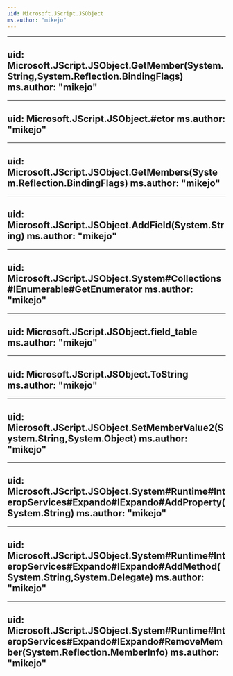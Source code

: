 ```yaml
---
uid: Microsoft.JScript.JSObject
ms.author: "mikejo"
---
```


---
uid: Microsoft.JScript.JSObject.GetMember(System.String,System.Reflection.BindingFlags)
ms.author: "mikejo"
---

---
uid: Microsoft.JScript.JSObject.#ctor
ms.author: "mikejo"
---

---
uid: Microsoft.JScript.JSObject.GetMembers(System.Reflection.BindingFlags)
ms.author: "mikejo"
---

---
uid: Microsoft.JScript.JSObject.AddField(System.String)
ms.author: "mikejo"
---

---
uid: Microsoft.JScript.JSObject.System#Collections#IEnumerable#GetEnumerator
ms.author: "mikejo"
---

---
uid: Microsoft.JScript.JSObject.field_table
ms.author: "mikejo"
---

---
uid: Microsoft.JScript.JSObject.ToString
ms.author: "mikejo"
---

---
uid: Microsoft.JScript.JSObject.SetMemberValue2(System.String,System.Object)
ms.author: "mikejo"
---

---
uid: Microsoft.JScript.JSObject.System#Runtime#InteropServices#Expando#IExpando#AddProperty(System.String)
ms.author: "mikejo"
---

---
uid: Microsoft.JScript.JSObject.System#Runtime#InteropServices#Expando#IExpando#AddMethod(System.String,System.Delegate)
ms.author: "mikejo"
---

---
uid: Microsoft.JScript.JSObject.System#Runtime#InteropServices#Expando#IExpando#RemoveMember(System.Reflection.MemberInfo)
ms.author: "mikejo"
---
